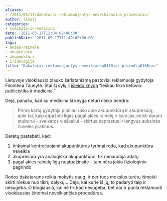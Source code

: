 ```yaml
---
aliases:
- /2011/05/17/dakatarai-reklamuojantys-neveikiancias-proceduras/
author: linasj
categories:
- sveikata-ir-medicina
date: '2011-05-17T12:04:02+00:00'
publishDate: '2011-05-17T11:49:02+00:00'
tags:
- akies-rainele
- akupresura
- akupunktura
- iridologija
title: "Dakatarai reklamuojantys neveikian\u010Dias proced\u016Bras"
---
```

Lietuvoje visokiausio plauko šarlatanizmą pastoviai reklamuoja gydytoja Filomena Taunytė. Štai šį sykį ji [išleido knygą](http://www.elta.lt/zinute_pr.php?inf_id=1359902) “Ieškau tikro lietuvio: publicistika ir medicina.”

 Deja, panašu, kad su medicina ši knyga neturi nieko bendro:

 
>  Pirmą kartą gydytoja plačiau rašo apie akupunktūrą ir akupresūrą, apie tai, kaip atpažinti ligas pagal akies rainelę ir kaip jas įveikti darant stuburui - sveikatos vieškeliui - skirtus paprastus ir lengvus auksinės žuvelės pratimus.
> 
> 

 Derėtų pastebėti, kad:

 1. tinkamai kontroliuojami akupunktūros tyrimai rodo, kad akupunktūra neveikia
2. akupresūra yra analogiška akupunktūrai, tik nenaudoja adatų
3. pagal akies rainelę ligų neatpažinsite – tam nėra jokio fiziologinio pagrindo

 Rodos dakatarams reikia mokytis daug, ir per tuos mokslus turėtų išmokti skirti niekus nuo tikrų dalykų… Deja, kai kurie iš jų, to padaryti taip ir nesugeba. O blogiausia, kai ne tik kad nesugeba, bet dar ir puola reklamuoti visokiausias žinomai neveikiančias procedūras.


